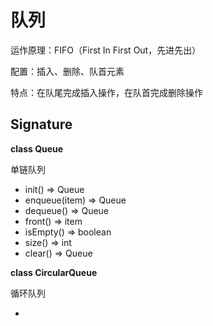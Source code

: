# 队列

运作原理：FIFO（First In First Out，先进先出）

配置：插入、删除、队首元素

特点：在队尾完成插入操作，在队首完成删除操作



## Signature

**class Queue**

单链队列

- init() => Queue
- enqueue(item) => Queue
- dequeue() => Queue
- front() => item
- isEmpty() => boolean
- size() => int
- clear() => Queue

**class CircularQueue**

循环队列

- ​